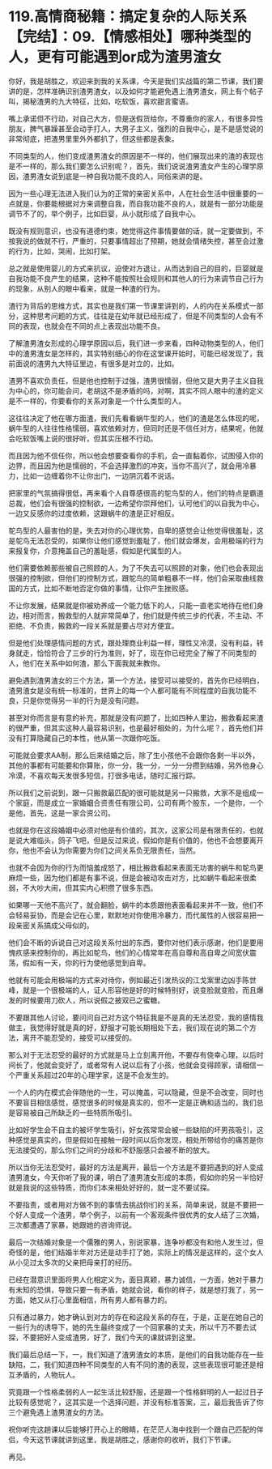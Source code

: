 # 119.高情商秘籍：搞定复杂的人际关系【完结】：09.【情感相处】哪种类型的人，更有可能遇到or成为渣男渣女

你好，我是胡胜之，欢迎来到我的关系课，今天是我们实战篇的第二节课，我们要讲的是，怎样准确识别渣男渣女，以及如何才能避免遇上渣男渣女，网上有个帖子叫，揭秘渣男的九大特征，比如，吃软饭，喜欢甜言蜜语。

嘴上承诺但不行动，对自己大方，但是送假货给你，不尊重你的家人，有很多异性朋友，脾气暴躁甚至会动手打人，大男子主义，强烈的自我中心，是不是感觉说的非常彻底，把渣男里里外外都扒了，但这些都是表象。

不同类型的人，他们变成渣男渣女的原因是不一样的，他们展现出来的渣的表现也是不一样的，那么我们要怎么识别呢？，首先，我们说说渣男渣女产生的心理学原因，渣男渣女说到底是一种自我功能不良的人，同俗来讲的是。

因为一些心理无法进入我们认为的正常的亲密关系中，人在社会生活中很重要的一点就是，你要能根据对方来调整自我，而自我功能不良的人，就是有一部分功能是调节不了的，举个例子，比如巨婴，从小就形成了自我中心。

既没有规则意识，也没有道德约束，她觉得这件事情要做的话，就一定要做到，不按我说的做就不行，严重的，只要事情超出了预期，她就会情绪失控，甚至会过激的行为，比如，哭闹，比如打架。

总之就是使用婴儿的方式来抗议，迫使对方退让，从而达到自己的目的，巨婴就是自我功能不良产生的结果，这种不能按照社会规则和其他人的行为来调节自己行为的现象，从别人的眼中看来，就是一种渣的行为。

渣行为背后的思维方式，其实也是我们第一节课里讲到的，人的内在关系模式一部分，这种思考问题的方式，往往是在幼年就已经形成了，但是不同类型的人会有不同的表现，也就会在不同的点上表现出功能不良。

了解渣男渣女形成的心理学原因以后，我们进一步来看，四种动物类型的人，他们中的渣男渣女是怎样的，其实特别细心的你在这堂课开始时，可能已经发现了，我前面说的渣男九大特征里边，有很多是对立的，比如。

渣男不喜欢负责任，但是他也控制于过强，渣男很懦弱，但他又是大男子主义自我为中心的，你可能会问，老胡这不是矛盾的吗，对啊，其实不同人眼中的渣的定义是不一样的，你要看你的关系对象是一个什么类型的人。

这往往决定了他在哪方面渣，我们先看看蜗牛型的人，他们的渣是怎么体现的呢，蜗牛型的人往往性格懦弱，喜欢依赖对方，但同时还是不信任对方，结果呢，他就会吃软饭嘴上说的很好听，但其实压根不行动。

而且因为他不信任你，所以他会想要查看你的手机，会一直黏着你，试图侵入你的边界，而且因为他是懦弱的，不会选择激烈的冲突，当你不高兴了，就会用冷暴力，比如一边缠着你不让你出门，一边阴沉着不说话。

把家里的气氛搞得很低，再来看个人自尊感很高的鸵鸟型的人，他们的特点是霸道总裁，他们会有很强的控制欲，一边希望你崇拜他们，认可他们的以自我为中心，一边又反感你的过度依赖，这跟蜗牛的渣是正好相反。

鸵鸟型的人最害怕的是，失去对你的心理优势，自卑的感觉会让他觉得很羞耻，这是鸵鸟无法忍受的，如果你让他们感觉到羞耻了，他们就会爆发，会用极端的行为来报复你，介意掩盖自己的羞耻感，假如是代属型的人。

他们需要依赖那些被自己照顾的人，为了不失去可以照顾的对象，他们也会表现出很强的控制欲，但他们的控制方式，跟鸵鸟的简单粗暴不一样，他们会采取曲线救国的方式，比如不断地否定你做的事情，让你产生挫败感。

不让你发展，结果就是你被劝养成一个能力低下的人，只能一直老实地待在他们身边，相对而言，搬救型的人就非常简单了，他们就是传统三步的代表，不主动、不拒绝、不负责，搬救的一段关系就是要占尽对方便宜。

但是他们处理感情问题的方式，跟处理商业利益一样，理性又冷漠，没有利益，转身就走，恰恰符合了三步的行为准则，好了，现在你已经完全了解了不同类型的人，他们在关系中如何渣，那么下面我就来教你。

避免遇到渣男渣女的三个方法，第一个方法，接受可以接受的，首先你已经明白，渣男渣女是没有统一标准的，世界上的每一个人都可能有不同程度的自我功能不良，只是你觉得另一半的行为是没有问题。

甚至对你而言是有意的补充，那就是没有问题了，比如四种人里边，搬救看起来渣的很严重，但其实这种人最容易识别，也是最好相处的，为什么呢？，首先他们并没有打算隐藏自己的本性，他从第一次跟你吃饭。

可能就会要求AA制，那么后来结婚之后，除了生小孩他不会跟你各剩一半以外，其他的事都有可能要和你算账，你一分，我一分，一分一分攒到结婚，另外他身心冷漠，不喜欢每天发很多短信，打很多电话，随时汇报行踪。

所以我们之前说到，跟一只搬救最匹配的很可能就是另一只搬救，大家不是组成一个家庭，而是成立一家婚姻合资责任有限公司，公司有两个股东，一个是你，一个是他，首先，这是一家合资公司。

也就是你在这段婚姻中必须对他是有价值的，其次，这家公司是有限责任的，也就是说大难临头，鸽子飞吧，但是反过来说，假如你是有价值的，他也不会想要离开你，他也不会认为你需要为你们之间关系负无限责任，当然。

也就不会因为你的行为而恼羞成怒了，相比搬救看起来表面无功害的蜗牛和鸵鸟更麻烦一些，因为他们都是有事不说，但是会被动攻击对方，比如蜗牛看起来很柔弱，不大吵大闹，但其实内心积攒了很多东西。

如果哪一天他不高兴了，就会翻脸，蜗牛的本质跟他表面看起来并不一致，他们不会轻易妥协，而是会记在心里，默默地对你使用冷暴力，而代属性的人很容易把一段亲密关系搞成父母似的。

他们会不断的诉说自己对这段关系付出的东西，要你对他们表示感谢，他们是要用愧疚感来控制你的，再比如鸵鸟，他们的心情常年在高自尊和高自卑之间宽伏震荡，假如有一天，你的行为使他感觉到自卑。

他就有可能会用极端的方式来对待你，例如最近引发热议的江戈案里边凶手陈世峰，就是一个很极端的人，证人形容他是好的时候特别好，说变脸就变脸，而且爆发的时候要用刀砍人，所以说假之披双已之蜜糖。

不要跟其他人讨论，要问问自己对方这个特征我是不是真的无法忍受，我的感情我做主，我觉得好就是真的好，舒服才可能长期相处下去，我们现在说的第二个方法，离开不能忍受的，接受可以接受的。

那么对于无法忍受的最好的方式就是马上立刻离开他，不要存有侥幸心理，以后时间长了，他就会变好了，或者常有人说以后有了小孩，他就会变得顾家，请相信一个严重关系超过20年的心理学家，这是不会发生的。

一个人的内在模式会伴随他的一生，可以掩盖，可以隐藏，但是不会改变，同时也不要盲目相信感觉，感觉很多的时候是真实的，但不一定是正确和适当的，我们总是容易被自己所缺乏的一些特质所吸引。

比如好学生会不自主的被坏学生吸引，好女孩常常会被一些缺陷的坏男孩吸引，这种感觉是真实的，但是假如在接触一段时间以后你发现，相处所带给你的痛苦是你无法接受的，那么你们之间的分歧和不舒服感只会被不断的放大。

所以当你无法忍受时，最好的方法是离开，最后一个方法是不要把遇到的好人变成渣男渣女，今天你听了我的课，明白了渣男渣女形成的本质，假如你的另一半恰好就是我说的这些特质，而你们本来相处好好的，就一定不要试探。

不要指责，或者用对方做不到的事情去挑战你们的关系，简单来说，就是不要把一个好人变成一个渣男，举个例子，以前有一个客观条件很优秀的女人结了三次婚，三次都遭遇了家暴，她跟她的咨询师说。

最后一次结婚对象是一个儒雅的男人，别说家暴，连争吵都没有和他人发生过，但奇怪的是，他们结婚半年对方还是动手打了她，实际上的情况是这样的，这个女人从小见过太多次的父亲把母亲打的经历。

已经在潜意识里面将男人化相定义为，面目真颖，暴力诚信，一方面，她对于暴力有未知的恐惧，导致只要一有矛盾，她就会说，看你的样子，就是想打我了，另一方面，她又从打心里面相信，所有男人都有暴力的。

只有通过暴力，她才确认到对方的存在和这段关系的存在，于是，正是在她自己的一些行为的诱导下，她的先生最终变成了一个回家暴的丈夫，所以千万不要去试探，不要把好人变成渣男，好了，我们今天的课就讲到这里。

我们最后总结一下，一，我们知道了渣男渣女的本质，是他们的自我功能存在一些缺陷，二，我们知道四种不同类型的人有不同的渣的表现，这些表现很可能还是相互矛盾的，人物玩人。

究竟跟一个性格柔弱的人一起生活比较舒服，还是跟一个性格鲜明的人一起过日子比较有感觉呢？，这其实是一个选择问题，并没有标准答案，三，最后我告诉了你三个避免遇上渣男渣女的方法。

祝你听完这趟课以后能够打开心上的眼睛，在茫茫人海中找到一个跟自己匹配的伴侣，今天这节课就讲到这里，我是胡胜之，感谢你的收听，我们下节课。

再见。